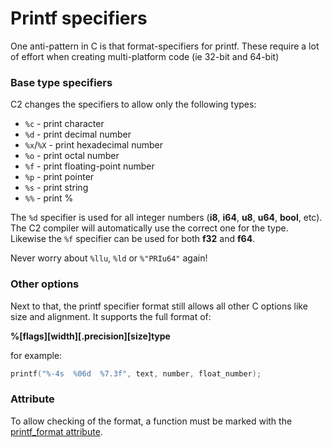 # Printf specifiers

One anti-pattern in C is that format-specifiers for printf. These require
a lot of effort when creating multi-platform code (ie 32-bit and 64-bit)

### Base type specifiers
C2 changes the specifiers to allow only the following types:

* `%c` - print character
* `%d` - print decimal number
* `%x`/`%X` - print hexadecimal number
* `%o` - print octal number
* `%f` - print floating-point number
* `%p` - print pointer
* `%s` - print string
* `%%` - print %

The `%d` specifier is used for all integer numbers (__i8__, __i64__, __u8__, __u64__, __bool__, etc). The C2
compiler will automatically use the correct one for the type. Likewise the `%f`
specifier can be used for both __f32__ and __f64__.

Never worry about `%llu`, `%ld` or `%"PRIu64"` again!

### Other options
Next to that, the printf specifier format still allows all other C options like
size and alignment. It supports the full format of:

__%[flags][width][.precision][size]type__

for example:

```c
printf("%-4s  %06d  %7.3f", text, number, float_number);
```

### Attribute

To allow checking of the format, a function must be marked with the [printf_format attribute](../language/attributes/#printf_format).

